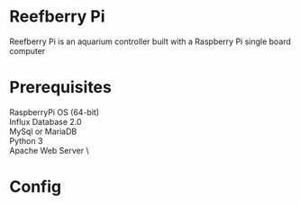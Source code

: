 # Reefberry Pi

Reefberry Pi is an aquarium controller built with a Raspberry Pi 
single board computer

# Prerequisites
RaspberryPi OS (64-bit) \
Influx Database 2.0 \
MySql or MariaDB \
Python 3 \
Apache Web Server \

# Config
